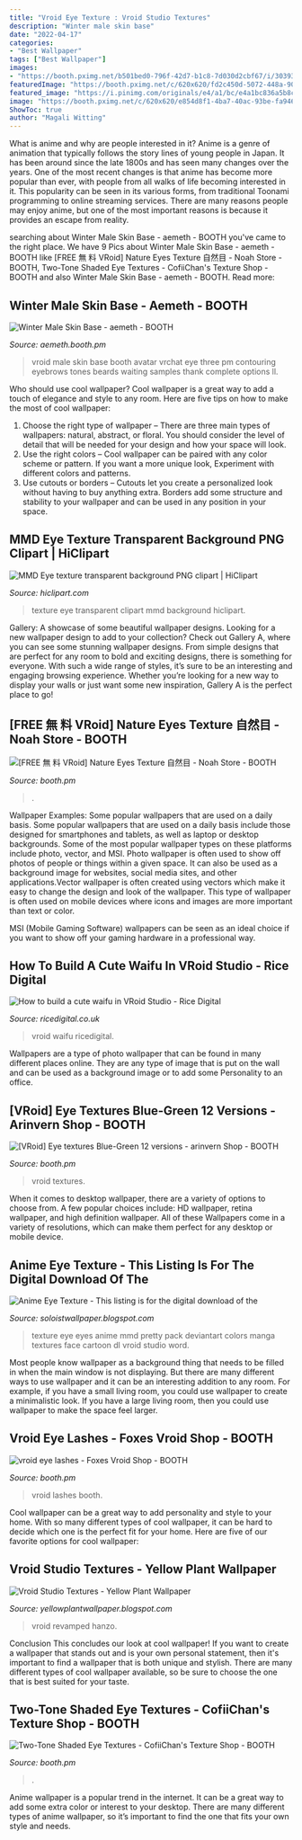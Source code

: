 ```yaml
---
title: "Vroid Eye Texture : Vroid Studio Textures"
description: "Winter male skin base"
date: "2022-04-17"
categories:
- "Best Wallpaper"
tags: ["Best Wallpaper"]
images:
- "https://booth.pximg.net/b501bed0-796f-42d7-b1c8-7d030d2cbf67/i/3039376/e5b61103-c1f0-4e62-88ee-10f224951067.png"
featuredImage: "https://booth.pximg.net/c/620x620/fd2c450d-5072-448a-906a-63aba79f6807/i/2534286/47d85c9b-7c51-4ab5-8e8c-74cad971789c_base_resized.jpg"
featured_image: "https://i.pinimg.com/originals/e4/a1/bc/e4a1bc836a5b8cabbd13f9875d428ae3.jpg"
image: "https://booth.pximg.net/c/620x620/e854d8f1-4ba7-40ac-93be-fa946c43e672/i/2119061/15855760-4987-4ffa-b6f2-bb0c1c026ede_base_resized.jpg"
ShowToc: true
author: "Magali Witting"
---
```



What is anime and why are people interested in it?
Anime is a genre of animation that typically follows the story lines of young people in Japan. It has been around since the late 1800s and has seen many changes over the years. One of the most recent changes is that anime has become more popular than ever, with people from all walks of life becoming interested in it. This popularity can be seen in its various forms, from traditional Toonami programming to online streaming services. There are many reasons people may enjoy anime, but one of the most important reasons is because it provides an escape from reality.

	

		
searching about Winter Male Skin Base - aemeth - BOOTH you've came to the right place. We have 9 Pics about Winter Male Skin Base - aemeth - BOOTH like [FREE 無 料 VRoid] Nature Eyes Texture 自然目 - Noah Store - BOOTH, Two-Tone Shaded Eye Textures - CofiiChan&#039;s Texture Shop - BOOTH and also Winter Male Skin Base - aemeth - BOOTH. Read more:
		
    
## Winter Male Skin Base - Aemeth - BOOTH

<img loading=lazy src="https://booth.pximg.net/c/620x620/fd2c450d-5072-448a-906a-63aba79f6807/i/2534286/47d85c9b-7c51-4ab5-8e8c-74cad971789c_base_resized.jpg" onerror="this.onerror=null;this.src='https://tse2.mm.bing.net/th?id=OIP.ZmNeiP63fLN3QwF0_JQaOwHaGj&amp;pid=15.1';" alt="Winter Male Skin Base - aemeth - BOOTH">

_Source: aemeth.booth.pm_

>vroid male skin base booth avatar vrchat eye three pm contouring eyebrows tones beards waiting samples thank complete options ll. 

	

Who should use cool wallpaper?
Cool wallpaper is a great way to add a touch of elegance and style to any room. Here are five tips on how to make the most of cool wallpaper: 
1) Choose the right type of wallpaper – There are three main types of wallpapers: natural, abstract, or floral. You should consider the level of detail that will be needed for your design and how your space will look. 
2) Use the right colors – Cool wallpaper can be paired with any color scheme or pattern. If you want a more unique look, Experiment with different colors and patterns. 
3) Use cutouts or borders – Cutouts let you create a personalized look without having to buy anything extra. Borders add some structure and stability to your wallpaper and can be used in any position in your space.

    
## MMD Eye Texture Transparent Background PNG Clipart | HiClipart

<img loading=lazy src="https://p1.hiclipart.com/preview/28/269/139/mmd-eye-texture-png-clipart.jpg" onerror="this.onerror=null;this.src='https://tse4.mm.bing.net/th?id=OIP.wU7CeQ5zw-HlbxWg_n-R9wAAAA&amp;pid=15.1';" alt="MMD Eye texture transparent background PNG clipart | HiClipart">

_Source: hiclipart.com_

>texture eye transparent clipart mmd background hiclipart. 

	

Gallery: A showcase of some beautiful wallpaper designs.
Looking for a new wallpaper design to add to your collection? Check out Gallery A, where you can see some stunning wallpaper designs. From simple designs that are perfect for any room to bold and exciting designs, there is something for everyone. With such a wide range of styles, it’s sure to be an interesting and engaging browsing experience. Whether you’re looking for a new way to display your walls or just want some new inspiration, Gallery A is the perfect place to go!





	
	
    
## [FREE 無 料 VRoid] Nature Eyes Texture 自然目 - Noah Store - BOOTH

<img loading=lazy src="https://booth.pximg.net/c/620x620/e854d8f1-4ba7-40ac-93be-fa946c43e672/i/2119061/15855760-4987-4ffa-b6f2-bb0c1c026ede_base_resized.jpg" onerror="this.onerror=null;this.src='https://tse4.mm.bing.net/th?id=OIP.tVwsKqEH0qMiiX66pkT_9AHaHa&amp;pid=15.1';" alt="[FREE 無 料 VRoid] Nature Eyes Texture 自然目 - Noah Store - BOOTH">

_Source: booth.pm_

>. 

	

Wallpaper Examples: Some popular wallpapers that are used on a daily basis.
Some popular wallpapers that are used on a daily basis include those designed for smartphones and tablets, as well as laptop or desktop backgrounds. Some of the most popular wallpaper types on these platforms include photo, vector, and MSI. 
Photo wallpaper is often used to show off photos of people or things within a given space. It can also be used as a background image for websites, social media sites, and other applications.Vector wallpaper is often created using vectors which make it easy to change the design and look of the wallpaper. This type of wallpaper is often used on mobile devices where icons and images are more important than text or color. 

MSI (Mobile Gaming Software) wallpapers can be seen as an ideal choice if you want to show off your gaming hardware in a professional way.

    
## How To Build A Cute Waifu In VRoid Studio - Rice Digital

<img loading=lazy src="https://ricedigital.co.uk/wp-content/uploads/2021/01/VRoid-Studio_2021-01-14-11h54m25s906-1080x624.jpg" onerror="this.onerror=null;this.src='https://tse2.mm.bing.net/th?id=OIP._carExuw3JuyXg4k-yWLmgHaER&amp;pid=15.1';" alt="How to build a cute waifu in VRoid Studio - Rice Digital">

_Source: ricedigital.co.uk_

>vroid waifu ricedigital. 

	



Wallpapers are a type of photo wallpaper that can be found in many different places online. They are any type of image that is put on the wall and can be used as a background image or to add some Personality to an office.

    
## [VRoid] Eye Textures Blue-Green 12 Versions - Arinvern Shop - BOOTH

<img loading=lazy src="https://booth.pximg.net/05ddde7e-bdd2-421e-a89c-8d6eb179abd5/i/2111446/cea4d872-38c4-49ff-b466-8a8f9ed04d7e_base_resized.jpg" onerror="this.onerror=null;this.src='https://tse4.mm.bing.net/th?id=OIP.UojFO3FrkxhWygB42XI0XgHaHa&amp;pid=15.1';" alt="[VRoid] Eye textures Blue-Green 12 versions - arinvern Shop - BOOTH">

_Source: booth.pm_

>vroid textures. 

	

When it comes to desktop wallpaper, there are a variety of options to choose from. A few popular choices include: HD wallpaper, retina wallpaper, and high definition wallpaper. All of these Wallpapers come in a variety of resolutions, which can make them perfect for any desktop or mobile device. 

    
## Anime Eye Texture - This Listing Is For The Digital Download Of The

<img loading=lazy src="https://i.pinimg.com/originals/e4/a1/bc/e4a1bc836a5b8cabbd13f9875d428ae3.jpg" onerror="this.onerror=null;this.src='https://tse2.mm.bing.net/th?id=OIP.oWrafvdYV0Qs2k0b5I9q7wHaH7&amp;pid=15.1';" alt="Anime Eye Texture - This listing is for the digital download of the">

_Source: soloistwallpaper.blogspot.com_

>texture eye eyes anime mmd pretty pack deviantart colors manga textures face cartoon dl vroid studio word. 

	

Most people know wallpaper as a background thing that needs to be filled in when the main window is not displaying. But there are many different ways to use wallpaper and it can be an interesting addition to any room. For example, if you have a small living room, you could use wallpaper to create a minimalistic look. If you have a large living room, then you could use wallpaper to make the space feel larger.

    
## Vroid Eye Lashes - Foxes Vroid Shop - BOOTH

<img loading=lazy src="https://booth.pximg.net/b501bed0-796f-42d7-b1c8-7d030d2cbf67/i/3039376/e5b61103-c1f0-4e62-88ee-10f224951067.png" onerror="this.onerror=null;this.src='https://tse2.mm.bing.net/th?id=OIP.zSe_XBPtWGJhe5hAnWPCqgHaB2&amp;pid=15.1';" alt="vroid eye lashes - Foxes Vroid Shop - BOOTH">

_Source: booth.pm_

>vroid lashes booth. 

	

Cool wallpaper can be a great way to add personality and style to your home. With so many different types of cool wallpaper, it can be hard to decide which one is the perfect fit for your home. Here are five of our favorite options for cool wallpaper: 

    
## Vroid Studio Textures - Yellow Plant Wallpaper

<img loading=lazy src="https://lh3.googleusercontent.com/proxy/IR_XIIrFrnDdh9DDWLgy-74kOOzUCwcEyslHK68NuvUetPq6vndXi5XzGW_H2DxvhkyhEsEUaSdAGSVjFS4rid9i6rzQM2Kl4k7maT_x2kVsbG6sLGM_YOP3TyDI3goAXH5sDFcxOWWrV4UmippSE5WkJ4SCsErDzJlRltv1ZpR_gtLw_0mEEYBl49i1JO99v07NwmscvoH5YegDPHbph_r-COgJ-gE1I_l08ptFPEIW_CJf4pTREc7J_cC6Lv4r728eIr41l8nJgcZyMuMmqMF0Ok3onfSAJCURVPo_dVTUiQ=w1200-h630-p-k-no-nu" onerror="this.onerror=null;this.src='https://tse4.mm.bing.net/th?id=OIP.n5cSdFEUSQcVCQzm-SJuHgHaD4&amp;pid=15.1';" alt="Vroid Studio Textures - Yellow Plant Wallpaper">

_Source: yellowplantwallpaper.blogspot.com_

>vroid revamped hanzo. 

	

Conclusion
This concludes our look at cool wallpaper! If you want to create a wallpaper that stands out and is your own personal statement, then it's important to find a wallpaper that is both unique and stylish. There are many different types of cool wallpaper available, so be sure to choose the one that is best suited for your taste.

    
## Two-Tone Shaded Eye Textures - CofiiChan&#039;s Texture Shop - BOOTH

<img loading=lazy src="https://booth.pximg.net/ddbccbcd-3eed-405c-a2cc-a3f5a76a7a18/i/3000400/858cc5f5-9b9f-4fbe-b4f2-60a779cd2411.png" onerror="this.onerror=null;this.src='https://tse3.mm.bing.net/th?id=OIP.RXZ4cL2WKbHi1RIbH2C9iQHaDt&amp;pid=15.1';" alt="Two-Tone Shaded Eye Textures - CofiiChan&#039;s Texture Shop - BOOTH">

_Source: booth.pm_

>. 

	

Anime wallpaper is a popular trend in the internet. It can be a great way to add some extra color or interest to your desktop. There are many different types of anime wallpaper, so it’s important to find the one that fits your own style and needs.

